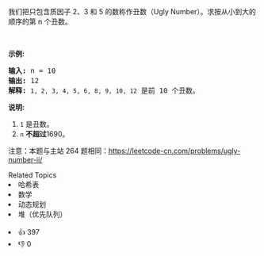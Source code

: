 <p>我们把只包含质因子 2、3 和 5 的数称作丑数（Ugly Number）。求按从小到大的顺序的第 n 个丑数。</p>

<p>&nbsp;</p>

<p><strong>示例:</strong></p>

<pre><strong>输入:</strong> n = 10
<strong>输出:</strong> 12
<strong>解释: </strong><span><code>1, 2, 3, 4, 5, 6, 8, 9, 10, 12</code></span> 是前 10 个丑数。</pre>

<p><strong>说明:&nbsp;</strong>&nbsp;</p>

<ol> 
 <li><code>1</code>&nbsp;是丑数。</li> 
 <li><code>n</code>&nbsp;<strong>不超过</strong>1690。</li> 
</ol>

<p>注意：本题与主站 264 题相同：<a href="https://leetcode-cn.com/problems/ugly-number-ii/">https://leetcode-cn.com/problems/ugly-number-ii/</a></p>

<div><div>Related Topics</div><div><li>哈希表</li><li>数学</li><li>动态规划</li><li>堆（优先队列）</li></div></div><br><div><li>👍 397</li><li>👎 0</li></div>